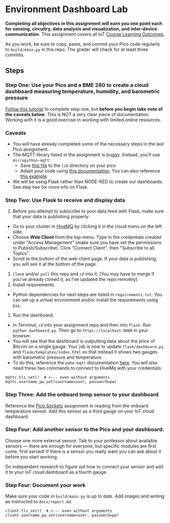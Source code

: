 # Environment Dashboard Lab

**Completing all objectives in this assignment will earn you one point each for sensing, circuitry, data analysis and visualization, and inter-device communication**. This assignment covers all IoT [Course Learning Outcomes](https://github.com/allegheny-college-cmpsc-406-spring-2024/course-materials?tab=readme-ov-file#course-learning-outcomes).

As you work, be sure to copy, paste, and commit your Pico code regularly to `build/main.py` in this repo. The grader will check for at least three commits.

## Steps

### Step One: Use your Pico and a BME 280 to create a cloud dashboard measuring temperature, humidity, and barometric pressure

[Follow this tutorial](https://www.hivemq.com/blog/iot-reading-sensor-data-raspberry-pi-pico-w-micropython-mqtt-node-red/) to complete step one, but **before you begin take note of the caveats below**. This is NOT a very clear piece of documentation. Working with it is a good exercise in working with limited online resources.

### Caveats

- You will have already completed some of the necessary steps in the last Pico assignment.
- The MQTT library listed in the assignment is buggy. Instead, you'll use `micropython-mqtt`:
  - Save [this file](https://github.com/peterhinch/micropython-mqtt/blob/master/mqtt_as/mqtt_as.py) to the `lib` directory on your pico
  - Adapt your code using [this documentation](https://github.com/peterhinch/micropython-mqtt/blob/master/mqtt_as/README.md#8-hive-mq). You can also reference [this example]('/build/example.py')
- We will be using Flask rather than NODE-RED to create our dashboards. See step two for more info on Flask.

### Step Two: Use Flask to receive and display data

1.  Before you attempt to subscribe to your data feed with Flask, make sure that your data is publishing properly:

- Go to your cluster in [HiveMQ](https://console.hivemq.cloud/) by clicking it in the cloud menu on the left side.
- Choose **Web Client** from the top menu. Type in the credentials created under "Access Management" (make sure you have set the permissions to Publish/Subscribe). Click "Connect Client", then "Subscribe to all Topics".
- Scroll to the bottom of the web client page. If your data is publishing, you will see it at the bottom of the page.

1.  `Clone` and/or `pull` this repo and `cd` into it. (You may have to merge if you've already cloned it, as I've updated the repo remotely)
2.  Install requirements

- Python dependencies for next steps are listed in `requirements.txt`. You can set up a virtual environment and/or install the requirements using `pip`.

1.  Run the dashboard.

- In Terminal, `cd` into your assignment repo and then into `flask`. Run `python dashboard.py`. Then go to `https://localhost:8000` in your browser.
- You will see that the dashboard is outputting data about the price of Bitcoin on a single gauge. Your job is now to update `flask/dashboard.py` and `flask/templates/index.html` so that instead it shows two gauges with barometric pressure and temperature.
- To do this, reference the `paho-mqtt` documentation [here](https://pypi.org/project/paho-mqtt/). You will also need these two commands to connect to HiveMq with your credentials:
```
mqttc.tls_set()  # <--- even without arguments
mqttc.username_pw_set(username=user, password=pw)
```

### Step Three: Add the onboard temp sensor to your dashboard

Reference the [Pico Sockets](https://github.com/allegheny-college-cmpsc-406-spring-2024/pico-sockets) assignment in reading from the onboard temperature sensor. Add this sensor as a third gauge on your IoT cloud dashboard.

### Step Four: Add another sensor to the Pico and your dashboard.

Choose one more external sensor. Talk to your professor about available sensors — there are enough for everyone, but specific modules are first come, first served! If there is a sensor you really want you can ask about it before you start working.

Do independent research to figure out how to connect your sensor and add it to your IoT cloud dashboard as a fourth gauge.

### Step Four: Document your work

Make sure your code in `build/main.py` is up to date. Add images and writing as instructed to `docs/report.md`.

```
client.tls_set()  # <--- even without arguments
client.username_pw_set(username=user, password=pw)
```
